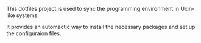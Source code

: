 
This dotfiles project is used to sync the programming environment in Uxin-like systems.

It provides an automactic way to install the necessary packages and set up the
configuraion files.
